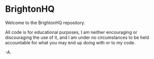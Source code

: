 # BrightonHQ

Welcome to the BrightonHQ repository.

All code is for educational purposes, I am neither encouraging or discouraging the use of it, and I am under no circumstances to be held accountable for what you may end up doing with or to my code.

-A.
